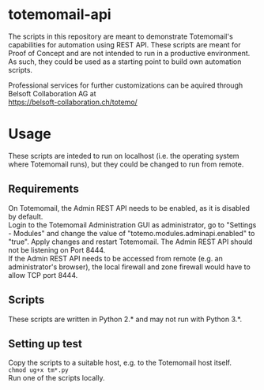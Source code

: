 # totemomail-api
The scripts in this repository are meant to demonstrate Totemomail's capabilities for automation using REST API.
These scripts are meant for Proof of Concept and are not intended to run in a productive environment.
As such, they could be used as a starting point to build own automation scripts.

Professional services for further customizations can be aquired through Belsoft Collaboration AG at  
https://belsoft-collaboration.ch/totemo/

# Usage
These scripts are inteded to run on localhost (i.e. the operating system where Totemomail runs), but they could be changed to run from remote.

## Requirements
On Totemomail, the Admin REST API needs to be enabled, as it is disabled by default.  
Login to the Totemomail Administration GUI as administrator, go to "Settings - Modules" and change the value of "totemo.modules.adminapi.enabled" to "true". Apply changes and restart Totemomail. The Admin REST API should not be listening on Port 8444.  
If the Admin REST API needs to be accessed from remote (e.g. an administrator's browser), the local firewall and zone firewall would have to allow TCP port 8444.

## Scripts
These scripts are written in Python 2.* and may not run with Python 3.*.

## Setting up test
Copy the scripts to a suitable host, e.g. to the Totemomail host itself.  
```chmod ug+x tm*.py```  
Run one of the scripts locally.  
  
